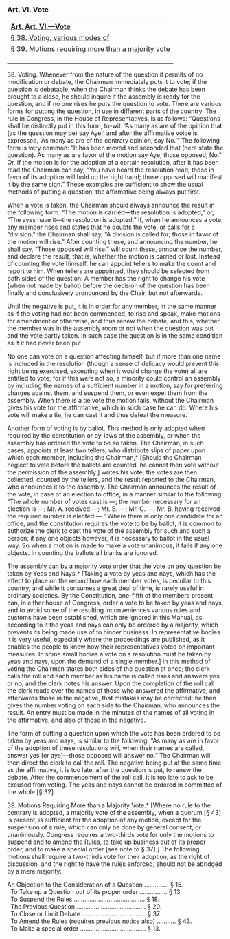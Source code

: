 ### <span id="art06"></span>Art. VI. Vote

<table data-summary="" style="">
<colgroup>
<col style="width: 100%" />
</colgroup>
<tbody>
<tr class="odd">
<td><a href="#art06"><strong>Art. Art. VI.—Vote</strong></a></td>
</tr>
<tr class="even">
<td><a href="#sec38">§ 38. Voting, various modes of</a></td>
</tr>
<tr class="odd">
<td><a href="#sec39">§ 39. Motions requiring more than a majority
vote</a><br />
<br />
</td>
</tr>
</tbody>
</table>

<span id="sec38"></span>38. Voting. Whenever from the nature of the
question it permits of no modification or debate, the Chairman
immediately puts it to vote; if the question is debatable, when the
Chairman thinks the debate has been brought to a close, he should
inquire if the assembly is ready for the question, and if no one rises
he puts the question to vote. There are various forms for putting the
question, in use in different parts of the country. The rule in
Congress, in the House of Representatives, is as follows: “Questions
shall be distinctly put in this form, to-wit: ‘As many as are of the
opinion that (as the question may be) say Aye;’ and after the
affirmative voice is expressed, ‘As many as are of the contrary opinion,
say No.’” The following form is very common: “It has been moved and
seconded that (here state the question). As many as are favor of the
motion say Aye; those opposed, No.” Or, if the motion is for the
adoption of a certain resolution, after it has been read the Chairman
can say, “You have heard the resolution read; those in favor of its
adoption will hold up the right hand; those opposed will manifest it by
the same sign.” These examples are sufficient to show the usual methods
of putting a question, the affirmative being always put first.

When a vote is taken, the Chairman should always announce the result in
the following form: “The motion is carried—the resolution is adopted,”
or, “The ayes have it—the resolution is adopted.” If, when he announces
a vote, any member rises and states that he doubts the vote, or calls
for a “division,” the Chairman shall say, “A division is called for;
those in favor of the motion will rise.” After counting these, and
announcing the number, he shall say, “Those opposed will rise.” will
count these, announce the number, and declare the result; that is,
whether the motion is carried or lost. Instead of counting the vote
himself, he can appoint tellers to make the count and report to him.
When tellers are appointed, they should be selected from both sides of
the question. A member has the right to change his vote (when not made
by ballot) before the decision of the question has been finally and
conclusively pronounced by the Chair, but not afterwards.

Until the negative is put, it is in order for any member, in the same
manner as if the voting had not been commenced, to rise and speak, make
motions for amendment or otherwise, and thus renew the debate; and this,
whether the member was in the assembly room or not when the question was
put and the vote partly taken. In such case the question is in the same
condition as if it had never been put.

No one can vote on a question affecting himself, but if more than one
name is included in the resolution (though a sense of delicacy would
prevent this right being exercised, excepting when it would change the
vote) all are entitled to vote; for if this were not so, a minority
could control an assembly by including the names of a sufficient number
in a motion, say for preferring charges against them, and suspend them,
or even expel them from the assembly. When there is a tie vote the
motion fails, without the Chairman gives his vote for the affirmative,
which in such case he can do. Where his vote will make a tie, he can
cast it and thus defeat the measure.

Another form of voting is by ballot. This method is only adopted when
required by the constitution or by-laws of the assembly, or when the
assembly has ordered the vote to be so taken. The Chairman, in such
cases, appoints at least two tellers, who distribute slips of paper upon
which each member, including the Chairman,\* \[Should the Chairman
neglect to vote before the ballots are counted, he cannot then vote
without the permission of the assembly.\] writes his vote; the votes are
then collected, counted by the tellers, and the result reported to the
Chairman, who announces it to the assembly. The Chairman announces the
result of the vote, in case of an election to office, in a manner
similar to the following: “The whole number of votes cast is —; the
number necessary for an election is —; Mr. A. received —; Mr. B. —; Mr.
C. —. Mr. B. having received the required number is elected —.” Where
there is only one candidate for an office, and the constitution requires
the vote to be by ballot, it is common to authorize the clerk to cast
the vote of the assembly for such and such a person; if any one objects
however, it is necessary to ballot in the usual way. So when a motion is
made to make a vote unanimous, it fails if any one objects. In counting
the ballots all blanks are ignored.

The assembly can by a majority vote order that the vote on any question
be taken by Yeas and Nays.\* \[Taking a vote by yeas and nays, which has
the effect to place on the record how each member votes, is peculiar to
this country, and while it consumes a great deal of time, is rarely
useful in ordinary societies. By the Constitution, one-fifth of the
members present can, in either house of Congress, order a vote to be
taken by yeas and nays, and to avoid some of the resulting
inconveniences various rules and customs have been established, which
are ignored in this Manual, as according to it the yeas and nays can
only be ordered by a majority, which prevents its being made use of to
hinder business. In representative bodies it is very useful, especially
where the proceedings are published, as it enables the people to know
how their representatives voted on important measures. In some small
bodies a vote on a resolution must be taken by yeas and nays, upon the
demand of a single member.\] In this method of voting the Chairman
states both sides of the question at once; the clerk calls the roll and
each member as his name is called rises and answers yes or no, and the
clerk notes his answer. Upon the completion of the roll call the clerk
reads over the names of those who answered the affirmative, and
afterwards those in the negative, that mistakes may be corrected; he
then gives the number voting on each side to the Chairman, who announces
the result. An entry must be made in the minutes of the names of all
voting in the affirmative, and also of those in the negative.

The form of putting a question upon which the vote has been ordered to
be taken by yeas and nays, is similar to the following: “As many as are
in favor of the adoption of these resolutions will, when their names are
called, answer yes \[or aye\]—those opposed will answer no.” The
Chairman will then direct the clerk to call the roll. The negative being
put at the same time as the affirmative, it is too late, after the
question is put, to renew the debate. After the commencement of the roll
call, it is too late to ask to be excused from voting. The yeas and nays
cannot be ordered in committee of the whole \[§ 32\].

<span id="sec39"></span>39. Motions Requiring More than a Majority
Vote.\* \[Where no rule to the contrary is adopted, a majority vote of
the assembly, when a quorum \[§ 43\] is present, is sufficient for the
adoption of any motion, except for the suspension of a rule, which can
only be done by general consent, or unanimously. Congress requires a
two-thirds vote for only the motions to suspend and to amend the Rules,
to take up business out of its proper order, and to make a special order
\[see note to § 37\].\] The following motions shall require a two-thirds
vote for their adoption, as the right of discussion, and the right to
have the rules enforced, should not be abridged by a mere majority:

An Objection to the Consideration of a Question ………….. § 15.  
  To Take up a Question out of its proper order ……………. § 13.  
  To Suspend the Rules ………………………………….. § 18.  
  The Previous Question …………………………………. § 20.  
  To Close or Limit Debate ………………………………. § 37.  
  To Amend the Rules (requires previous notice also) ……….. § 43.  
  To Make a special order ……………………………….. § 13.
